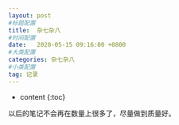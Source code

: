```yaml
---
layout: post
#标题配置
title:  杂七杂八
#时间配置
date:   2020-05-15 09:16:00 +0800
#大类配置
categories: 杂七杂八
#小类配置
tag: 记录
---
```


* content
{:toc}

以后的笔记不会再在数量上很多了，尽量做到质量好。


